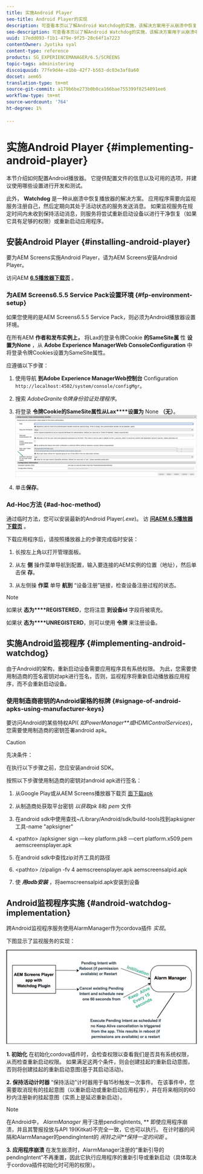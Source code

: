 ```yaml
---
title: 实施Android Player
seo-title: Android Player的实现
description: 可查看本页以了解Android Watchdog的实施，该解决方案用于从崩溃中恢复播放器。
seo-description: 可查看本页以了解Android Watchdog的实施，该解决方案用于从崩溃中恢复播放器。
uuid: 17edd093-f1b1-479e-9f25-28c64f1a7223
contentOwner: Jyotika syal
content-type: reference
products: SG_EXPERIENCEMANAGER/6.5/SCREENS
topic-tags: administering
discoiquuid: 77fe9d4e-e1bb-42f7-b563-dc03e3af8a60
docset: aem65
translation-type: tm+mt
source-git-commit: a179b6be273b0b0ca166bae755399f8254091ee6
workflow-type: tm+mt
source-wordcount: '764'
ht-degree: 1%

---
```



# 实施Android Player {#implementing-android-player}

本节介绍如何配置Android播放器。 它提供配置文件的信息以及可用的选项，并建议使用哪些设置进行开发和测试。

此外， **Watchdog** 是一种从崩溃中恢复播放器的解决方案。 应用程序需要向监视服务注册自己，然后定期向其处于活动状态的服务发送消息。 如果监视服务在规定时间内未收到保持活动消息，则服务将尝试重新启动设备以进行干净恢复（如果它具有足够的权限）或重新启动应用程序。

## 安装Android Player {#installing-android-player}

要为AEM Screens实施Android Player，请为AEM Screens安装Android Player。

访问AEM [**6.5播放器下载页**](https://download.macromedia.com/screens/) 。

### 为AEM Screens6.5.5 Service Pack设置环境 {#fp-environment-setup}

如果您使用的是AEM Screens6.5.5 Service Pack，则必须为Android播放器设置环境。

在所有AEM **作者和发布实例上，** 将Lax的登录令牌Cookie **的SameSite属** 性 **设置为None** ，从 **Adobe Experience ManagerWeb ConsoleConfiguration** 中将登录令牌Cookies设置为SameSite属性。

应遵循以下步骤：

1. 使用导航 **到Adobe Experience ManagerWeb控制台** Configuration `http://localhost:4502/system/console/configMgr`。

1. 搜索 *AdobeGranite令牌身份验证处理程序*。

1. 将登录 **令牌Cookie的SameSite属性从Lax****设置为** None **（无）**。
   ![图像](/help/user-guide/assets/granite-updates.png)

1. 单击&#x200B;**保存**。


### Ad-Hoc方法 {#ad-hoc-method}

通过临时方法，您可以安装最新的Android Player(*.exe*)。 访 [**问AEM 6.5播放器下载页**](https://download.macromedia.com/screens/) 。

下载应用程序后，请按照播放器上的步骤完成临时安装：

1. 长按左上角以打开管理面板。
1. 从左 **侧** 操作菜单导航到配置，输入要连接的AEM实例的位置（地址），然后单击保 **存**。

1. 从左侧操 **作菜** 单导 **航到** “设备注册”链接，检查设备注册过程的状态。

>[!NOTE]
>
>如果状 **态为****REGISTERED**，您将注意 **到设备id** 字段将被填充。
>
>如果状 **态为****UNREGISTERD**，则可以使用 **令牌** 来注册设备。

## 实施Android监视程序 {#implementing-android-watchdog}

由于Android的架构，重新启动设备需要应用程序具有系统权限。 为此，您需要使用制造商的签名密钥对apk进行签名，否则，监视程序将重新启动播放器应用程序，而不会重新启动设备。

### 使用制造商密钥的Android窗格的标牌 {#signage-of-android-apks-using-manufacturer-keys}

要访问Android的某些特权API( *如PowerManager**或HDMIControlServices*)，您需要使用制造商的密钥签署android apk。

>[!CAUTION]
>
>先决条件：
>
>在执行以下步骤之前，您应安装android SDK。

按照以下步骤使用制造商的密钥对android apk进行签名：

1. 从Google Play或从AEM Screens播放器下载页 [面下载apk](https://download.macromedia.com/screens/)
1. 从制造商处获取平台密钥 *以获取pk* 8和 *pem* 文件

1. 在android sdk中使用查找~/Library/Android/sdk/build-tools找到apksigner工具-name &quot;apksigner&quot;
1. &lt;pathto> /apksigner sign —key platform.pk8 —cert platform.x509.pem aemscreensplayer.apk
1. 在android sdk中查找zip对齐工具的路径
1. &lt;pathto> /zipalign -fv 4 aemscreensplayer.apk aemscreensalpid.apk
1. 使 ***用adb安装*** ，将aemscreensalpid.apk安装到设备

## Android监视程序实施 {#android-watchdog-implementation}

跨Android监视程序服务使用AlarmManager作为cordova插件 *实现*。

下图显示了监视服务的实现：

![chlimage_1-31](assets/chlimage_1-31.png)

**1. 初始化** 在初始化cordova插件时，会检查权限以查看我们是否具有系统权限，从而检查重新启动权限。 如果满足这两个条件，则会创建挂起的重新启动意图，否则将创建挂起的重新启动意图(基于其启动活动)。

**2. 保持活动计时器** “保持活动”计时器用于每15秒触发一次事件。 在该事件中，您需要取消现有的挂起意图（以重新启动或重新启动应用程序），并在将来相同的60秒内注册新的挂起意图（实质上是延迟重新启动）。

>[!NOTE]
>
>在Android中， *AlarmManager* 用于注册pendingIntents, ** 即使应用程序崩溃，并且其警报投放与API 19(Kitkat)不完全一致，它也可以执行。 在计时器的间隔和AlarmManager的pendingIntent的 *闹铃之间**保持一定的间距* 。

**3. 应用程序崩溃** 在发生崩溃时，AlarmManager注册的“重新引导的pendingIntent”不再重置，因此它执行应用程序的重新引导或重新启动（具体取决于cordova插件初始化时可用的权限）。
